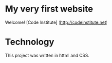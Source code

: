 # My very first website

Welcome! [Code Institute] (http://codeinstitute.net)

# Technology
This project was written in httml and CSS.

